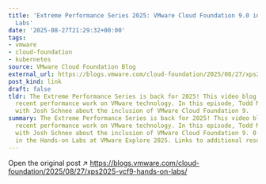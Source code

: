 ```yaml
---
title: 'Extreme Performance Series 2025: VMware Cloud Foundation 9.0 in the Hands-On
  Labs'
date: '2025-08-27T21:29:32+00:00'
tags:
- vmware
- cloud-foundation
- kubernetes
source: VMware Cloud Foundation Blog
external_url: https://blogs.vmware.com/cloud-foundation/2025/08/27/xps2025-vcf9-hands-on-labs/
post_kind: link
draft: false
tldr: The Extreme Performance Series is back for 2025! This video blog series highlights
  recent performance work on VMware technology. In this episode, Todd Muirhead talks
  with Josh Schnee about the inclusion of VMware Cloud Foundation 9.
summary: The Extreme Performance Series is back for 2025! This video blog series highlights
  recent performance work on VMware technology. In this episode, Todd Muirhead talks
  with Josh Schnee about the inclusion of VMware Cloud Foundation 9. 0 (VCF 9. 0)
  in the Hands-on Labs at VMware Explore 2025. Links to additional resources:.
---
```

Open the original post ↗ https://blogs.vmware.com/cloud-foundation/2025/08/27/xps2025-vcf9-hands-on-labs/
